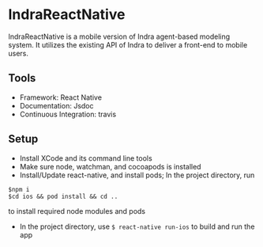 # IndraReactNative
IndraReactNative is a mobile version of Indra agent-based modeling system. It utilizes the existing API of Indra to deliver a front-end to mobile users. 

## Tools
* Framework: React Native
* Documentation: Jsdoc
* Continuous Integration: travis


## Setup
* Install XCode and its command line tools
* Make sure node, watchman, and cocoapods is installed
* Install/Update react-native, and install pods; In the project directory, run
```
$npm i
$cd ios && pod install && cd ..
```
to install required node modules and pods

* In the project directory, use `$ react-native run-ios` to build and run the app
